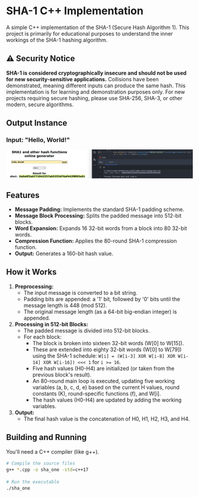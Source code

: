 # SHA-1 C++ Implementation

A simple C++ implementation of the SHA-1 (Secure Hash Algorithm 1). This project is primarily for educational purposes to understand the inner workings of the SHA-1 hashing algorithm.

## ⚠️ Security Notice

**SHA-1 is considered cryptographically insecure and should not be used for new security-sensitive applications.** Collisions have been demonstrated, meaning different inputs can produce the same hash. This implementation is for learning and demonstration purposes only. For new projects requiring secure hashing, please use SHA-256, SHA-3, or other modern, secure algorithms.

## Output Instance

### Input: "Hello, World!"

![Example Output](images/output.png)

## Features

*   **Message Padding:** Implements the standard SHA-1 padding scheme.
*   **Message Block Processing:** Splits the padded message into 512-bit blocks.
*   **Word Expansion:** Expands 16 32-bit words from a block into 80 32-bit words.
*   **Compression Function:** Applies the 80-round SHA-1 compression function.
*   **Output:** Generates a 160-bit hash value.

## How it Works

1.  **Preprocessing:**
    *   The input message is converted to a bit string.
    *   Padding bits are appended: a '1' bit, followed by '0' bits until the message length is 448 (mod 512).
    *   The original message length (as a 64-bit big-endian integer) is appended.
2.  **Processing in 512-bit Blocks:**
    *   The padded message is divided into 512-bit blocks.
    *   For each block:
        *   The block is broken into sixteen 32-bit words (W[0] to W[15]).
        *   These are extended into eighty 32-bit words (W[0] to W[79]) using the SHA-1 schedule:
            `W[i] = (W[i-3] XOR W[i-8] XOR W[i-14] XOR W[i-16]) <<< 1` for `i >= 16`.
        *   Five hash values (H0-H4) are initialized (or taken from the previous block's result).
        *   An 80-round main loop is executed, updating five working variables (a, b, c, d, e) based on the current H values, round constants (K), round-specific functions (f), and W[i].
        *   The hash values (H0-H4) are updated by adding the working variables.
3.  **Output:**
    *   The final hash value is the concatenation of H0, H1, H2, H3, and H4.

## Building and Running

You'll need a C++ compiler (like g++).

```bash
# Compile the source files
g++ *.cpp -o sha_one -std=c++17

# Run the executable
./sha_one
